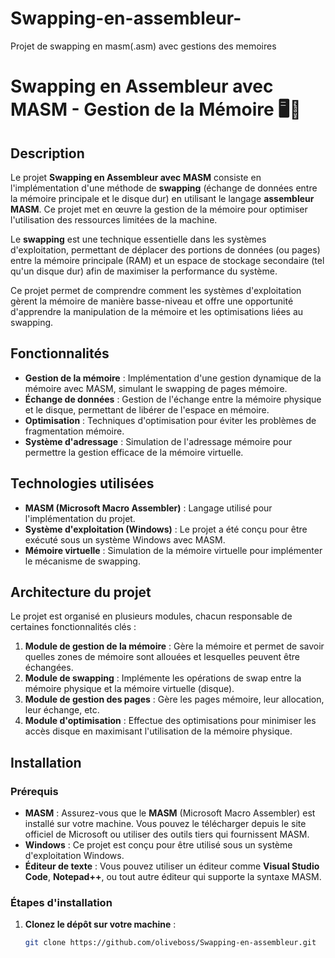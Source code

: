 # Swapping-en-assembleur-
Projet de swapping en masm(.asm) avec gestions des memoires 
# Swapping en Assembleur avec MASM - Gestion de la Mémoire 🖥️💾

## Description
Le projet **Swapping en Assembleur avec MASM** consiste en l'implémentation d'une méthode de **swapping** (échange de données entre la mémoire principale et le disque dur) en utilisant le langage **assembleur MASM**. Ce projet met en œuvre la gestion de la mémoire pour optimiser l'utilisation des ressources limitées de la machine. 

Le **swapping** est une technique essentielle dans les systèmes d'exploitation, permettant de déplacer des portions de données (ou pages) entre la mémoire principale (RAM) et un espace de stockage secondaire (tel qu'un disque dur) afin de maximiser la performance du système.

Ce projet permet de comprendre comment les systèmes d'exploitation gèrent la mémoire de manière basse-niveau et offre une opportunité d'apprendre la manipulation de la mémoire et les optimisations liées au swapping.

## Fonctionnalités
- **Gestion de la mémoire** : Implémentation d'une gestion dynamique de la mémoire avec MASM, simulant le swapping de pages mémoire.
- **Échange de données** : Gestion de l'échange entre la mémoire physique et le disque, permettant de libérer de l'espace en mémoire.
- **Optimisation** : Techniques d'optimisation pour éviter les problèmes de fragmentation mémoire.
- **Système d'adressage** : Simulation de l'adressage mémoire pour permettre la gestion efficace de la mémoire virtuelle.

## Technologies utilisées
- **MASM (Microsoft Macro Assembler)** : Langage utilisé pour l'implémentation du projet.
- **Système d'exploitation (Windows)** : Le projet a été conçu pour être exécuté sous un système Windows avec MASM.
- **Mémoire virtuelle** : Simulation de la mémoire virtuelle pour implémenter le mécanisme de swapping.

## Architecture du projet
Le projet est organisé en plusieurs modules, chacun responsable de certaines fonctionnalités clés :

1. **Module de gestion de la mémoire** : Gère la mémoire et permet de savoir quelles zones de mémoire sont allouées et lesquelles peuvent être échangées.
2. **Module de swapping** : Implémente les opérations de swap entre la mémoire physique et la mémoire virtuelle (disque).
3. **Module de gestion des pages** : Gère les pages mémoire, leur allocation, leur échange, etc.
4. **Module d'optimisation** : Effectue des optimisations pour minimiser les accès disque en maximisant l'utilisation de la mémoire physique.

## Installation

### Prérequis
- **MASM** : Assurez-vous que le **MASM** (Microsoft Macro Assembler) est installé sur votre machine. Vous pouvez le télécharger depuis le site officiel de Microsoft ou utiliser des outils tiers qui fournissent MASM.
- **Windows** : Ce projet est conçu pour être utilisé sous un système d'exploitation Windows.
- **Éditeur de texte** : Vous pouvez utiliser un éditeur comme **Visual Studio Code**, **Notepad++**, ou tout autre éditeur qui supporte la syntaxe MASM.

### Étapes d'installation
1. **Clonez le dépôt sur votre machine** :
   ```bash
   git clone https://github.com/oliveboss/Swapping-en-assembleur.git
